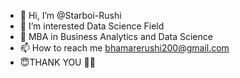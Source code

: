 - 👋 Hi, I’m @Starboi-Rushi
- 👀 I’m interested Data Science Field
- 🌱 MBA in Business Analytics and Data Science
- 📫 How to reach me bhamarerushi200@gmail.com
- 😇THANK YOU 🫶✨ 

<!---
Starboi-Rushi/Starboi-Rushi is a ✨ special ✨ repository because its `README.md` (this file) appears on your GitHub profile.
You can click the Preview link to take a look at your changes.
--->
